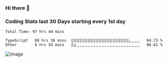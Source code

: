 ### Hi there 👋

### Coding Stats last 30 Days starting every 1st day 
<!--START_SECTION:waka-->

```text
Total Time: 97 hrs 40 mins

TypeScript   88 hrs 36 mins  ⣿⣿⣿⣿⣿⣿⣿⣿⣿⣿⣿⣿⣿⣿⣿⣿⣿⣿⣿⣿⣿⣄⣀⣀⣀   84.73 %
Other        6 hrs 54 mins   ⣿⣶⣀⣀⣀⣀⣀⣀⣀⣀⣀⣀⣀⣀⣀⣀⣀⣀⣀⣀⣀⣀⣀⣀⣀   06.61 %
```

<!--END_SECTION:waka-->


![image](https://user-images.githubusercontent.com/49921028/176700901-40b5938f-d5ad-469a-b791-7ca78bf0aa68.png)

